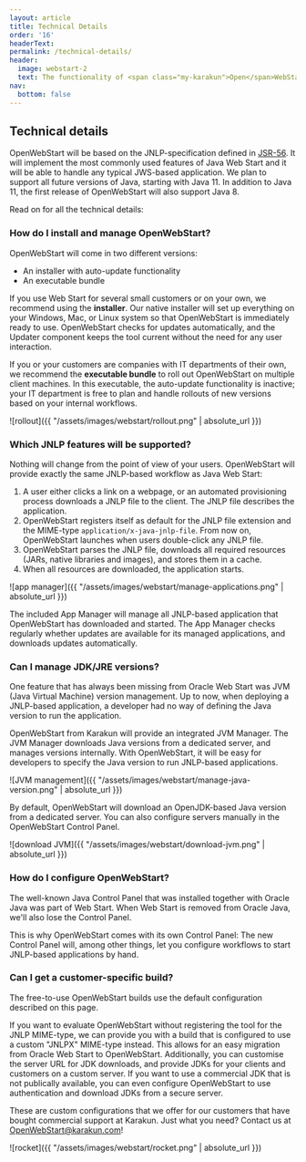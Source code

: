 ```yaml
---
layout: article
title: Technical Details
order: '16'
headerText:
permalink: /technical-details/
header:
  image: webstart-2
  text: The functionality of <span class="my-karakun">Open</span>WebStart
nav:
  bottom: false
---
```


## Technical details
<span class="text-highlight">Open<span>WebStart</span></span> will be based on the JNLP-specification 
defined in [JSR-56](https://www.jcp.org/en/jsr/detail?id=56). It will implement the most commonly used features of Java Web Start and
it will be able to handle any typical JWS-based application. We plan to support all future versions of Java, starting with Java 11. 
In addition to Java 11, the first release of <span class="text-highlight">Open<span>WebStart</span></span> will also support Java 8.

Read on for all the technical details:

### How do I install and manage OpenWebStart?
<span class="text-highlight">Open<span>WebStart</span></span> will come in two different versions:

- An installer with auto-update functionality
- An executable bundle

If you use Web Start for several small customers or on your own, we recommend using the __installer__.
Our native installer will set up everything on your Windows, Mac, or Linux system so that <span class="text-highlight">Open<span>WebStart</span></span> is immediately ready to use.
<span class="text-highlight">Open<span>WebStart</span></span> checks for updates automatically, and the Updater component keeps the tool current without the need for any user interaction.

If you or your customers are companies with IT departments of their own, we recommend the __executable bundle__ to roll out <span class="text-highlight">Open<span>WebStart</span></span> on multiple client machines.
In this executable, the auto-update functionality is inactive; your IT department is free to plan and handle rollouts of new versions based on your internal workflows.

![rollout]({{ "/assets/images/webstart/rollout.png" | absolute_url }})


### Which JNLP features will be supported?
Nothing will change from the point of view of your users. <span class="text-highlight">Open<span>WebStart</span></span> will provide exactly the same JNLP-based workflow as Java Web Start:

1. A user either clicks a link on a webpage, or an automated provisioning process downloads a JNLP file to the client. The JNLP file describes the application.
1. <span class="text-highlight">Open<span>WebStart</span></span> registers itself as default for the JNLP file extension and the MIME-type `application/x-java-jnlp-file`. From now on, <span class="text-highlight">Open<span>WebStart</span></span> launches when users double-click any JNLP file.
1. <span class="text-highlight">Open<span>WebStart</span></span> parses the JNLP file, downloads all required resources (JARs, native libraries and images), and stores them in a cache.
1. When all resources are downloaded, the application starts.

![app manager]({{ "/assets/images/webstart/manage-applications.png" | absolute_url }})

The included App Manager will manage all JNLP-based application that <span class="text-highlight">Open<span>WebStart</span></span> has downloaded and started. The App Manager checks regularly whether updates are available for its managed applications, and downloads updates automatically.

### Can I manage JDK/JRE versions?
One feature that has always been missing from Oracle Web Start was JVM (Java Virtual Machine) version management.
Up to now, when deploying a JNLP-based application, a developer had no way of defining the Java version to run the application.

<span class="text-highlight">Open<span>WebStart</span></span> from Karakun will provide an integrated JVM Manager.
The JVM Manager downloads Java versions from a dedicated server, and manages versions internally. With <span class="text-highlight">Open<span>WebStart</span></span>, it will be easy for developers to specify the Java version to run JNLP-based applications.

![JVM management]({{ "/assets/images/webstart/manage-java-version.png" | absolute_url }})

By default, <span class="text-highlight">Open<span>WebStart</span></span> will download an OpenJDK-based Java version from a dedicated server. You can also configure servers manually in the <span class="text-highlight">Open<span>WebStart</span></span> Control Panel.

![download JVM]({{ "/assets/images/webstart/download-jvm.png" | absolute_url }})

### How do I configure OpenWebStart?
The well-known Java Control Panel that was installed together with Oracle Java was part of Web Start.
When Web Start is removed from Oracle Java, we'll also lose the Control Panel.

This is why <span class="text-highlight">Open<span>WebStart</span></span> comes with its own Control Panel: 
The new Control Panel will, among other things, let you configure workflows to start JNLP-based applications by hand.

### Can I get a customer-specific build?
The free-to-use <span class="text-highlight">Open<span>WebStart</span></span> builds use the default configuration described on this page.

If you want to evaluate <span class="text-highlight">Open<span>WebStart</span></span> without registering the tool for the JNLP MIME-type, 
we can provide you with a build that is configured to use a custom "JNLPX" MIME-type instead.
This allows for an easy migration from Oracle Web Start to <span class="text-highlight">Open<span>WebStart</span></span>.
Additionally, you can customise the server URL for JDK downloads, and provide JDKs for your clients and customers on a custom server.
If you want to use a commercial JDK that is not publically available, you can even configure <span class="text-highlight">Open<span>WebStart</span></span> to use authentication and download JDKs from a secure server.

These are custom configurations that we offer for our customers that have bought commercial support at Karakun. 
Just what you need? Contact us at [OpenWebStart@karakun.com](mailto:openwebstart@karakun.com)!

![rocket]({{ "/assets/images/webstart/rocket.png" | absolute_url }})